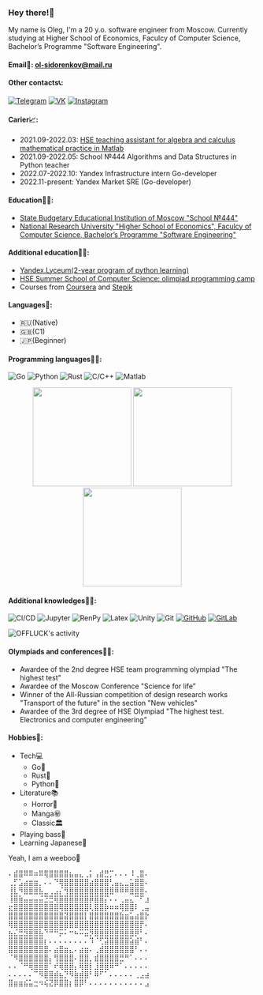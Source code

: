### Hey there!👋
My name is Oleg, I'm a 20 y.o. software engineer from Moscow.
Currently studying at Higher School of Economics, Faculcy of Computer Science, Bachelor’s Programme "Software Engineering".

#### Email💌: ol-sidorenkov@mail.ru

#### Other contacts📞:
[![Telegram](https://img.shields.io/badge/telegram-1DA1F2?logo=telegram&style=for-the-badge&logoColor=fff)](https://t.me/olegsama)
[![VK](https://img.shields.io/badge/VK-4b74a2?logo=vk&style=for-the-badge&logoColor=fff)](https://vk.com/olegsama)
[![Instagram](https://img.shields.io/badge/Instagram-fd5342?logo=instagram&style=for-the-badge&logoColor=fff)](https://www.instagram.com/off____luck)

#### Carier📈:
- 2021.09-2022.03: [HSE teaching assistant for algebra and calculus mathematical practice in Matlab](https://cs.hse.ru/initiative/2021/2022-2)
- 2021.09-2022.05: School №444 Algorithms and Data Structures in Python teacher
- 2022.07-2022.10: Yandex Infrastructure intern Go-developer
- 2022.11-present: Yandex Market SRE (Go-developer)

#### Education👨‍🎓:
- [State Budgetary Educational Institution of Moscow "School №444"](https://schv444.mskobr.ru)
- [National Research University "Higher School of Economics", Faculcy of Computer Science, Bachelor’s Programme "Software Engineering"](https://www.hse.ru/en/ba/se)

#### Additional education👨‍🔧:
- [Yandex.Lyceum(2-year program of python learning)](https://yandexlyceum.ru)
- [HSE Summer School of Computer Science: olimpiad programming camp](https://cs.hse.ru/csss)
- Courses from [Coursera](https://www.coursera.org) and [Stepik](https://stepik.org/users/153748980/certificates)

#### Languages👅:
- 🇷🇺(Native)
- 🇬🇧(C1)
- 🇯🇵(Beginner)

#### Programming languages👨‍💻:
![Go](https://img.shields.io/badge/-Go-f7d3a4?style=for-the-badge&logo=go&logoColor=6cc)
![Python](https://img.shields.io/badge/-Python-ffd541?style=for-the-badge&logo=Python)
![Rust](https://img.shields.io/badge/-Rust-868782?style=for-the-badge&logo=rust&logoColor=633)
![C/C++](https://img.shields.io/badge/C/C++-1c598f?style=for-the-badge&logo=cplusplus&logoColor=fff)
![Matlab](https://img.shields.io/badge/Matlab-d4291c?style=for-the-badge)

<p align="center">
<img height="200" src="https://github-readme-stats.vercel.app/api/top-langs/?username=OFFLUCK&langs_count=10&layout=compact"/>
<img height="200" src="https://github-readme-stats.vercel.app/api?username=OFFLUCK"/>
<img height="200" src="https://github-readme-streak-stats.herokuapp.com/?user=OFFLUCK"/>
</p>

#### Additional knowledges👨‍🏭:
![CI/CD](https://img.shields.io/badge/-CI/CD-b2ff44?style=for-the-badge)
![Jupyter](https://img.shields.io/badge/-Jupyter-616362?style=for-the-badge&logo=jupyter&logoColor=f63)
![RenPy](https://img.shields.io/badge/-RenPy-ffad55?style=for-the-badge)
![Latex](https://img.shields.io/badge/-Latex-4dffff?style=for-the-badge&logo=latex&logoColor=044)
![Unity](https://img.shields.io/badge/-Unity-eeeeee?style=for-the-badge&logo=unity&logoColor=000)
![Git](https://img.shields.io/badge/-Git-e25a39?style=for-the-badge&logo=git&logoColor=fff)
[![GitHub](https://img.shields.io/badge/-GitHub-25292e?style=for-the-badge&logo=github&logoColor=fff)](https://github.com/OFFLUCK)
[![GitLab](https://img.shields.io/badge/-GitLab-4a4e9e?style=for-the-badge&logo=gitlab&logoColor=fff)](https://gitlab.com/OFFLUCK)

<img alt="OFFLUCK's activity" src="https://github-readme-activity-graph.cyclic.app/graph/?username=OFFLUCK&theme=github-light&custom_title=OFFLUCK%27s%20activity"/>

#### Olympiads and conferences👨‍🏫:
- Awardee of the 2nd degree HSE team programming olympiad "The highest test"
- Awardee of the Moscow Conference "Science for life”
- Winner of the All-Russian competition of design research works "Transport of the future" in the section "New vehicles"
- Awardee of the 3rd degree of HSE Olympiad "The highest test. Electronics and computer engineering”

#### Hobbies👾:
- Tech💻
  - Go🦫
  - Rust🦀
  - Python🐍
- Literature📚
  - Horror👻
  - Manga㊙️
  - Classic🏛
- Playing bass🎸
- Learning Japanese🎌

Yeah, I am a weeboo🎎

⠄⣾⣿⠿⠿⠶⠿⢿⣿⣿⣿⣿⣦⣤⣄⢀⡅⢠⣾⣛⡉⠄⠄⠄⠸⢀⣿⠄<br/>
⢀⡋⣡⣴⣶⣶⡀⠄⠄⠙⢿⣿⣿⣿⣿⣿⣴⣿⣿⣿⢃⣤⣄⣀⣥⣿⣿⠄<br/>
⢸⣇⠻⣿⣿⣿⣧⣀⢀⣠⡌⢻⣿⣿⣿⣿⣿⣿⣿⣿⣿⠿⠿⠿⣿⣿⣿⠄<br/>
⢸⣿⣷⣤⣤⣤⣬⣙⣛⢿⣿⣿⣿⣿⣿⣿⡿⣿⣿⡍⠄⠄⢀⣤⣄⠉⠋⣰<br/>
⣖⣿⣿⣿⣿⣿⣿⣿⣿⣿⢿⣿⣿⣿⣿⣿⢇⣿⣿⡷⠶⠶⢿⣿⣿⠇⢀⣤<br/>
⣿⣿⣿⣿⣿⣿⣿⣿⣿⣿⣿⣽⣿⣿⣿⡇⣿⣿⣿⣿⣿⣿⣷⣶⣥⣴⣿⡗<br/>
⢿⣿⣿⣿⣿⣿⣿⣿⣿⣿⣿⣿⣿⣿⣿⣿⣿⣿⣿⣿⣿⣿⣿⣿⣿⣿⡟⠄<br/>
⣦⣌⣛⣻⣿⣿⣧⠙⠛⠛⡭⠅⠒⠦⠭⣭⡻⣿⣿⣿⣿⣿⣿⣿⣿⡿⠃⠄<br/>
⣿⣿⣿⣿⣿⣿⣿⡆⠄⠄⠄⠄⠄⠄⠄⠄⠹⠈⢋⣽⣿⣿⣿⣿⣵⣾⠃⠄<br/>
⣿⣿⣿⣿⣿⣿⣿⣿⠄⣴⣿⣶⣄⠄⣴⣶⠄⢀⣾⣿⣿⣿⣿⣿⣿⠃⠄⠄<br/>
⠈⠻⣿⣿⣿⣿⣿⣿⡄⢻⣿⣿⣿⠄⣿⣿⡀⣾⣿⣿⣿⣿⣛⠛⠁⠄⠄⠄<br/>
⠄⠄⠈⠛⢿⣿⣿⣿⠁⠞⢿⣿⣿⡄⢿⣿⡇⣸⣿⣿⠿⠛⠁⠄⠄⠄⠄⠄<br/>
⠄⠄⠄⠄⠄⠉⠻⣿⣿⣾⣦⡙⠻⣷⣾⣿⠃⠿⠋⠁⠄⠄⠄⠄⠄⢀⣠⣴<br/>
⣿⣶⣶⣮⣥⣒⠲⢮⣝⡿⣿⣿⡆⣿⡿⠃⠄⠄⠄⠄⠄⠄⠄⠄⠄⠄⠄⣠<br/>

<!--
**OFFLUCK/OFFLUCK** is a ✨ _special_ ✨ repository because its `README.md` (this file) appears on your GitHub profile.

Here are some ideas to get you started:

- 🔭 I’m currently working on ...
- 🌱 I’m currently learning ...
- 👯 I’m looking to collaborate on ...
- 🤔 I’m looking for help with ...
- 💬 Ask me about ...
- 📫 How to reach me: ...
- 😄 Pronouns: ...
- ⚡ Fun fact: ...
-->
